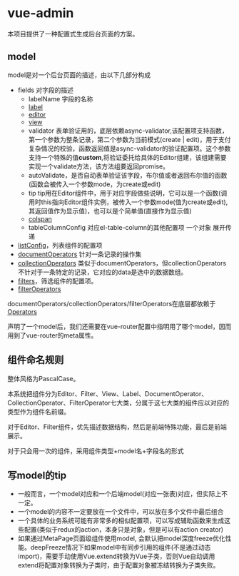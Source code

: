 # vue-admin

本项目提供了一种配置式生成后台页面的方案。

## model

model是对一个后台页面的描述，由以下几部分构成

* fields 对字段的描述
  * labelName 字段的名称
  * [label](./src/components/common/Labels/)
  * [editor](./src/components/common/Editors/)
  * [view](./src/components/common/Views/)
  * validator 表单验证用的，底层依赖async-validator,该配置项支持函数，第一个参数为整条记录，第二个参数为当前模式(create | edit)，用于支付复杂情况的校验，函数返回值是async-validator的验证配置项。这个参数支持一个特殊的值**custom**,将验证委托给具体的Editor组建，该组建需要实现一个validate方法，该方法组要返回promise。
  * autoValidate，是否自动表单验证该字段，布尔值或者返回布尔值的函数(函数会被传入一个参数mode，为create或edit)
  * tip tip用在Editor组件中，用于对应字段做些说明，它可以是一个函数(调用时this指向Editor组件实例，被传入一个参数mode(值为create或edit),其返回值作为显示值)，也可以是个简单值(直接作为显示值)
  * [colspan](./src/components/common/#MetaTable)
  * tableColumnConfig 对应el-table-column的其他配置项 一个对象 展开传递
* [listConfig](./src/components/common#ListInfo)，列表组件的配置项
* [documentOperators](./src/components/common/DocumentOperators/) 针对一条记录的操作集
* [collectionOperators](./src/components/common/CollectionOperators/) 类似于documentOperators，但collectionOperators不针对于一条特定的记录，它对应的data是选中的数据数组。
* [filters](./src/components/common/Filters/)，筛选组件的配置项。
* [filterOperators](./src/components/common/FilterOperators/)

documentOperators/collectionOperators/filterOperators在底层都依赖于[Operators](./src/components/common/#Operators)

声明了一个model后，我们还需要在vue-router配置中指明用了哪个model，因而用到了vue-router的meta属性。

## 组件命名规则

整体风格为PascalCase。

本系统把组件分为Editor、Filter、View、Label、DocumentOperator、CollectionOperator、FilterOperator七大类，分属于这七大类的组件应以对应的类型作为组件名前缀。

对于Editor、Filter组件，优先描述数据结构，然后是前端特殊功能，最后是前端展示。

对于只会用一次的组件，采用组件类型+model名+字段名的形式

## 写model的tip

* 一般而言，一个model对应和一个后端model(对应一张表)对应，但实际上不一定。
* 一个model的内容不一定要放在一个文件中，可以放在多个文件中最后组合
* 一个具体的业务系统可能有非常多的相似配置项，可以写成辅助函数来生成这些配置(类似于redux的action，本身只是对象，但是可以有action creator)
* 如果通过MetaPage页面级组件使用model, 会默认把model深度freeze优化性能。deepFreeze情况下如果model中有同步引用的组件(不是通过动态import)，需要手动使用Vue.extend转换为Vue子类，否则Vue自动调用extend将配置对象转换为子类时，由于配置对象被冻结转换为子类失败。
